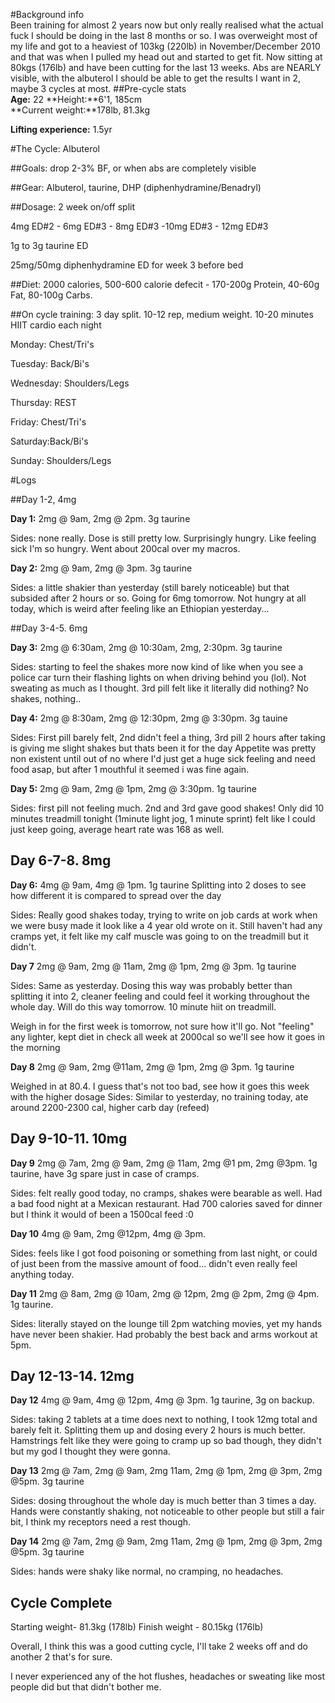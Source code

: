 #Background info  
Been training for almost 2 years now but only really realised what the actual fuck I should be doing in the last 8 months or so.
I was overweight most of my life and got to a heaviest of 103kg (220lb)  in November/December 2010 and that was when I pulled my head out and started to get fit. Now sitting at 80kgs (176lb) and have been cutting for the last 13 weeks. Abs are NEARLY visible, with the albuterol I should be able to get the results I want in 2, maybe 3 cycles at most.
##Pre-cycle stats  
**Age:** 22 
**Height:**6'1, 185cm   
**Current weight:**178lb, 81.3kg 

**Lifting experience:** 1.5yr  

#The Cycle:  Albuterol

##Goals: 
drop 2-3% BF, or when abs are completely visible

##Gear: 
Albuterol, taurine, DHP (diphenhydramine/Benadryl) 

##Dosage:
2 week on/off split

4mg ED#2 - 6mg ED#3 - 8mg ED#3 -10mg ED#3 - 12mg ED#3

1g to 3g taurine ED

25mg/50mg diphenhydramine ED for week 3 before bed

##Diet: 
2000 calories, 500-600 calorie defecit - 170-200g Protein, 40-60g Fat, 80-100g Carbs.

##On cycle training: 
3 day split. 10-12 rep, medium weight. 10-20 minutes HIIT cardio each night

Monday: Chest/Tri's

Tuesday: Back/Bi's

Wednesday: Shoulders/Legs

Thursday: REST

Friday: Chest/Tri's

Saturday:Back/Bi's

Sunday: Shoulders/Legs
  

#Logs  

##Day 1-2, 4mg

**Day 1:**
2mg @ 9am, 2mg @ 2pm. 3g taurine

Sides: none really. Dose is still pretty low.
Surprisingly hungry. Like feeling sick I'm so hungry. Went about 200cal over my macros.

**Day 2:** 
2mg @ 9am, 2mg @ 3pm. 3g taurine

Sides: a little shakier than yesterday (still barely noticeable) but that 
subsided after 2 hours or so. Going for 6mg tomorrow.
Not hungry at all today, which is weird after feeling like an Ethiopian yesterday...
 
##Day 3-4-5. 6mg

**Day 3:**
2mg @ 6:30am, 2mg @ 10:30am, 2mg, 2:30pm. 3g taurine

Sides: starting to feel the shakes more now kind of like when you see a police car turn their flashing lights on when driving behind you (lol). Not sweating as much as I thought.
3rd pill felt like it literally did nothing? No shakes, nothing..

**Day 4:**
2mg @ 8:30am, 2mg @ 12:30pm, 2mg @ 3:30pm. 3g tauine

Sides: First pill barely felt, 2nd didn't feel a thing, 3rd pill 2 hours after taking is giving me slight shakes but thats been it for the day
Appetite was pretty non existent until out of no where I'd just get a huge sick feeling and need food asap, but after 1 mouthful it seemed i was fine again.

**Day 5:**
2mg @ 9am, 2mg @ 1pm, 2mg @ 3:30pm. 1g taurine

Sides: first pill not feeling much. 2nd and 3rd gave good shakes! 
Only did 10 minutes treadmill tonight (1minute light jog, 1 minute sprint) felt like I could just keep going, average heart rate was 168 as well.

## Day 6-7-8. 8mg

**Day 6:**
4mg @ 9am, 4mg @ 1pm. 1g taurine
Splitting into 2 doses to see how different it is compared to spread over the day

Sides: Really good shakes today, trying to write on job cards at work when we were busy made it look like a 4 year old wrote on it. Still haven't had any cramps yet, it felt like my calf muscle was going to on the treadmill but it didn't.

**Day 7**
2mg @ 9am, 2mg @ 11am, 2mg @ 1pm, 2mg @ 3pm. 1g taurine

Sides: Same as yesterday. Dosing this way was probably better than splitting it into 2, cleaner feeling and could feel it working throughout the whole day. Will do this way tomorrow. 10 minute hiit on treadmill. 

Weigh in for the first week is tomorrow, not sure how it'll go. Not "feeling" any lighter, kept diet in check all week at 2000cal so we'll see how it goes in the morning

**Day 8**
2mg @ 9am, 2mg @11am, 2mg @ 1pm, 2mg @ 3pm. 1g taurine

Weighed in at 80.4. I guess that's not too bad, see how it goes this week with the higher dosage
Sides: Similar to yesterday, no training today, ate around 2200-2300 cal, higher carb day (refeed)

## Day 9-10-11. 10mg

**Day 9**
2mg @ 7am, 2mg @ 9am, 2mg @ 11am, 2mg @1 pm, 2mg @3pm. 1g taurine, have 3g spare just in case of cramps.

Sides: felt really good today, no cramps, shakes were bearable as well. Had a bad food night at a Mexican restaurant. Had 700 calories saved for dinner but I think it would of been a 1500cal feed :0

**Day 10**
4mg @ 9am, 2mg @12pm, 4mg @ 3pm.

Sides: feels like I got food poisoning or something from last night, or could of just been from the massive amount of food... didn't even really feel anything today.

**Day 11**
2mg @ 8am, 2mg @ 10am, 2mg @ 12pm, 2mg @ 2pm, 2mg @ 4pm. 1g taurine.

Sides: literally stayed on the lounge till 2pm watching movies, yet my hands have never been shakier. Had probably the best back and arms workout at 5pm.

## Day 12-13-14. 12mg

**Day 12**
4mg @ 9am, 4mg @ 12pm, 4mg @ 3pm. 1g taurine, 3g on backup.

Sides: taking 2 tablets at a time does next to nothing, I took 12mg total and barely felt it. Splitting them up and dosing every 2 hours is much better. Hamstrings felt like they were going to cramp up so bad though, they didn't but my god I thought they were gonna.

**Day 13**
2mg @ 7am, 2mg @ 9am, 2mg 11am, 2mg @ 1pm, 2mg @ 3pm, 2mg @5pm. 3g taurine

Sides: dosing throughout the whole day is much better than 3 times a day. Hands were constantly shaking, not noticeable to other people but still a fair bit, I think my receptors need a rest though. 

**Day 14**
2mg @ 7am, 2mg @ 9am, 2mg 11am, 2mg @ 1pm, 2mg @ 3pm, 2mg @5pm. 3g taurine

Sides: hands were shaky like normal, no cramping, no headaches.

## Cycle Complete

Starting weight- 81.3kg (178lb)
Finish weight - 80.15kg (176lb)

Overall, I think this was a good cutting cycle, I'll take 2 weeks off and do another 2 that's for sure.

I never experienced any of the hot flushes, headaches or sweating like most people did but that didn't bother me.